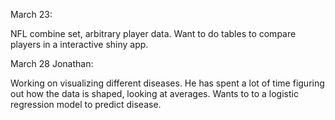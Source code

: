 March 23:

NFL combine set, arbitrary player data. Want to do tables to compare players in a interactive shiny app. 


March 28 Jonathan:

Working on visualizing different diseases. He has spent a lot of time figuring out how the data is shaped, looking at averages. Wants to to a logistic regression model to predict disease.